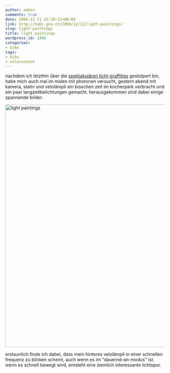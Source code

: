 ```yaml
---
author: admin
comments: true
date: 2009-12-11 22:30:12+00:00
link: http://habi.gna.ch/2009/12/12/light-paintings/
slug: light-paintings
title: light paintings
wordpress_id: 1998
categories:
- bike
tags:
- bike
- velocontent
---
```


nachdem ich letzthin über die [spektakulären licht-graffities](http://digital-photography-school.com/25-spectacular-light-painting-images) gestolpert bin, habe mich auch mal im malen mit photonen versucht, gestern abend mit kamera, stativ und velolämpli ein bisschen zeit im kocherpark verbracht und ein paar langzeitbelichtungen gemacht.
herausgekommen sind dabei einige spannende bilder:

<a data-flickr-embed="true" data-header="true" data-footer="true" href="https://www.flickr.com/photos/habi/albums/72157622976379224" title="light paintings"><img src="https://live.staticflickr.com/2603/4175438816_b0bb06c374_b.jpg" width="1024" height="768" alt="light paintings"></a><script async src="//embedr.flickr.com/assets/client-code.js" charset="utf-8"></script>

erstaunlich finde ich dabei, dass mein hinteres velolämpli in einer schnellen frequenz zu blinken scheint, auch wenn es im "dauernd-an-modus" ist.
wenn es schnell bewegt wird, entsteht eine ziemlich interessante lichtspur.
